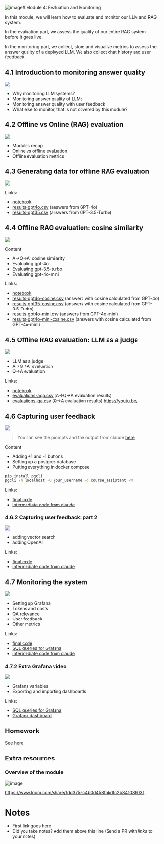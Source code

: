 ![image](https://github.com/user-attachments/assets/a665a39b-823e-4169-89f7-cc0433606585)# Module 4: Evaluation and Monitoring

In this module, we will learn how to evaluate and monitor our LLM and RAG system.

In the evaluation part, we assess the quality of our entire RAG
system before it goes live.

In the monitoring part, we collect, store and visualize
metrics to assess the answer quality of a deployed LLM. We also
collect chat history and user feedback.


## 4.1 Introduction to monitoring answer quality 

<a href="https://www.youtube.com/watch?v=OWqinqemCmk&list=PL3MmuxUbc_hIB4fSqLy_0AfTjVLpgjV3R">
  <img src="https://markdown-videos-api.jorgenkh.no/youtube/OWqinqemCmk">
</a>

* Why monitoring LLM systems?
* Monitoring answer quality of LLMs 
* Monitoring answer quality with user feedback
* What else to monitor, that is not covered by this module? 


## 4.2 Offline vs Online (RAG) evaluation

<a href="https://www.youtube.com/watch?v=yTKGSqkhgI4&list=PL3MmuxUbc_hIB4fSqLy_0AfTjVLpgjV3R">
  <img src="https://markdown-videos-api.jorgenkh.no/youtube/yTKGSqkhgI4">
</a>

* Modules recap
* Online vs offline evaluation
* Offline evaluation metrics 


## 4.3 Generating data for offline RAG evaluation

<a href="https://www.youtube.com/watch?v=yTO5sRw6x78&list=PL3MmuxUbc_hIB4fSqLy_0AfTjVLpgjV3R">
  <img src="https://markdown-videos-api.jorgenkh.no/youtube/yTO5sRw6x78">
</a>

Links:

* [notebook](offline-rag-evaluation.ipynb)
* [results-gpt4o.csv](data/results-gpt4o.csv) (answers from GPT-4o)
* [results-gpt35.csv](data/results-gpt35.csv) (answers from GPT-3.5-Turbo)


## 4.4 Offline RAG evaluation: cosine similarity

<a href="https://www.youtube.com/watch?v=LlXclbD3pms&list=PL3MmuxUbc_hIB4fSqLy_0AfTjVLpgjV3R">
  <img src="https://markdown-videos-api.jorgenkh.no/youtube/LlXclbD3pms">
</a>

Content

* A->Q->A' cosine similarity
* Evaluating gpt-4o
* Evaluating gpt-3.5-turbo
* Evaluating gpt-4o-mini

Links:

* [notebook](offline-rag-evaluation.ipynb)
* [results-gpt4o-cosine.csv](data/results-gpt4o-cosine.csv) (answers with cosine calculated from GPT-4o)
* [results-gpt35-cosine.csv](data/results-gpt35-cosine.csv) (answers with cosine calculated from GPT-3.5-Turbo)
* [results-gpt4o-mini.csv](data/results-gpt4o-mini.csv) (answers from GPT-4o-mini)
* [results-gpt4o-mini-cosine.csv](data/results-gpt4o-mini-cosine.csv) (answers with cosine calculated from GPT-4o-mini)


## 4.5 Offline RAG evaluation: LLM as a judge

<a href="https://www.youtube.com/watch?v=IB6jePK1s58&list=PL3MmuxUbc_hIB4fSqLy_0AfTjVLpgjV3R">
  <img src="https://markdown-videos-api.jorgenkh.no/youtube/IB6jePK1s58">
</a>

* LLM as a judge
* A->Q->A' evaluation
* Q->A evaluation


Links:

* [notebook](offline-rag-evaluation.ipynb)
* [evaluations-aqa.csv](data/evaluations-aqa.csv) (A->Q->A evaluation results)
* [evaluations-qa.csv](data/evaluations-qa.csv) (Q->A evaluation results)
https://youtu.be/


## 4.6 Capturing user feedback

<a href="https://www.youtube.com/watch?v=XapKKBUMQ4M&list=PL3MmuxUbc_hIB4fSqLy_0AfTjVLpgjV3R">
  <img src="https://markdown-videos-api.jorgenkh.no/youtube/XapKKBUMQ4M">
</a>

> You can see the prompts and the output from claude [here](code.md)

Content

* Adding +1 and -1 buttons
* Setting up a postgres database
* Putting everything in docker compose

```bash
pip install pgcli
pgcli -h localhost -U your_username -d course_assistant -W
```


Links:

* [final code](app/)
* [intermediate code from claude](code.md#46-capturing-user-feedback)


### 4.6.2 Capturing user feedback: part 2 

<a href="https://www.youtube.com/watch?v=BG8MlbidatA&list=PL3MmuxUbc_hIB4fSqLy_0AfTjVLpgjV3R">
  <img src="https://markdown-videos-api.jorgenkh.no/youtube/BG8MlbidatA">
</a>

* adding vector search
* adding OpenAI

Links:

* [final code](app/)
* [intermediate code from claude](code.md#462-capturing-user-feedback-part-2)


## 4.7 Monitoring the system

<a href="https://www.youtube.com/watch?v=BQN0TOi2Rew&list=PL3MmuxUbc_hIB4fSqLy_0AfTjVLpgjV3R">
  <img src="https://markdown-videos-api.jorgenkh.no/youtube/BQN0TOi2Rew">
</a>

* Setting up Grafana
* Tokens and costs
* QA relevance
* User feedback
* Other metrics

Links:

* [final code](app/)
* [SQL queries for Grafana](grafana.md)
* [intermediate code from claude](code.md#47-monitoring)

### 4.7.2 Extra Grafana video

<a href="https://www.youtube.com/watch?v=qGFAX5ra1G8&list=PL3MmuxUbc_hIB4fSqLy_0AfTjVLpgjV3R">
  <img src="https://markdown-videos-api.jorgenkh.no/youtube/qGFAX5ra1G8">
</a>

* Grafana variables
* Exporting and importing dashboards

Links:

* [SQL queries for Grafana](grafana.md)
* [Grafana dashboard](dashboard.json)

## Homework

See [here](../cohorts/2024/04-monitoring/homework.md)


## Extra resources

### Overview of the module

![image](https://github.com/user-attachments/assets/0c5e932b-4fca-4d51-8b1c-93f4600861dc)

https://www.loom.com/share/1dd375ec4b0d458fabdfc2b841089031

# Notes

* First link goes here
* Did you take notes? Add them above this line (Send a PR with *links* to your notes)

